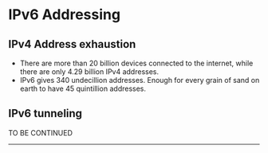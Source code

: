 # IPv6 Addressing

## IPv4 Address exhaustion
* There are more than 20 billion devices connected to the internet, while there are only 4.29 billion IPv4 addresses.
* IPv6 gives 340 undecillion addresses. Enough for every grain of sand on earth to have 45 quintillion addresses.

## IPv6 tunneling
TO BE CONTINUED
****************



